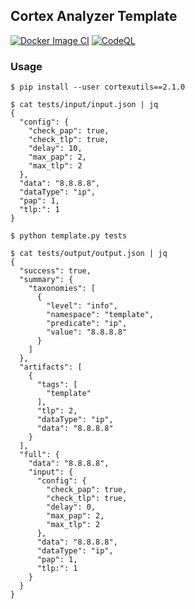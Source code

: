 ## Cortex Analyzer Template
[![Docker Image CI](https://github.com/adammchugh/Cortex_Analyzer_Template/actions/workflows/docker-image.yml/badge.svg?branch=development)](https://github.com/adammchugh/Cortex_Analyzer_Template/actions/workflows/docker-image.yml)
[![CodeQL](https://github.com/adammchugh/Cortex_Analyzer_Template/actions/workflows/codeql-analysis.yml/badge.svg?branch=development)](https://github.com/adammchugh/Cortex_Analyzer_Template/actions/workflows/codeql-analysis.yml)

### Usage

```console
$ pip install --user cortexutils==2.1.0

$ cat tests/input/input.json | jq
{
  "config": {
    "check_pap": true,
    "check_tlp": true,
    "delay": 10,
    "max_pap": 2,
    "max_tlp": 2
  },
  "data": "8.8.8.8",
  "dataType": "ip",
  "pap": 1,
  "tlp:": 1
}

$ python template.py tests

$ cat tests/output/output.json | jq
{
  "success": true,
  "summary": {
    "taxonomies": [
      {
        "level": "info",
        "namespace": "template",
        "predicate": "ip",
        "value": "8.8.8.8"
      }
    ]
  },
  "artifacts": [
    {
      "tags": [
        "template"
      ],
      "tlp": 2,
      "dataType": "ip",
      "data": "8.8.8.8"
    }
  ],
  "full": {
    "data": "8.8.8.8",
    "input": {
      "config": {
        "check_pap": true,
        "check_tlp": true,
        "delay": 0,
        "max_pap": 2,
        "max_tlp": 2
      },
      "data": "8.8.8.8",
      "dataType": "ip",
      "pap": 1,
      "tlp:": 1
    }
  }
}
```
